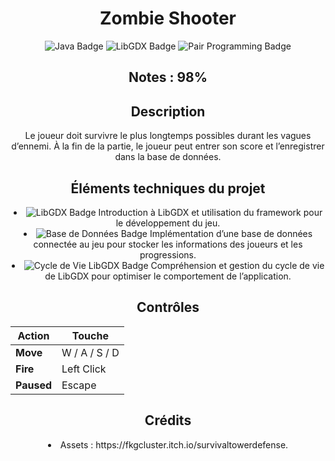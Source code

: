 <h1 align="center">Zombie Shooter</h1>

<div align="center">
  <img src="https://img.shields.io/badge/Java-orange?style=flat&logo=java&logoColor=white" alt="Java Badge"/>
  <img src="https://img.shields.io/badge/LibGDX-black?style=flat&logo=libgdx&logoColor=red" alt="LibGDX Badge"/>
  <img src="https://img.shields.io/badge/Pair%20Programming-blue?style=flat&logo=git&logoColor=white" alt="Pair Programming Badge"/>
</div>

<h2 align="center">Notes : 98%</h2>

<h2 align="center">Description</h2>

<p align="center">
Le joueur doit survivre le plus longtemps possibles durant les vagues d’ennemi. À la fin de la partie, le joueur peut entrer son score et l’enregistrer dans la base de données.
</p>

<h2 align="center">Éléments techniques du projet</h2>

<div align="center">
<li><img src="https://img.shields.io/badge/LibGDX-orange?style=flat&labelColor=orange&color=orange" alt="LibGDX Badge"/> Introduction à LibGDX et utilisation du framework pour le développement du jeu.</li>
<li><img src="https://img.shields.io/badge/Base_de_Données-blue?style=flat&labelColor=blue&color=blue" alt="Base de Données Badge"/> Implémentation d’une base de données connectée au jeu pour stocker les informations des joueurs et les progressions.</li>
<li><img src="https://img.shields.io/badge/Cycle_de_Vie_de_LibGDX-green?style=flat&labelColor=green&color=green" alt="Cycle de Vie LibGDX Badge"/> Compréhension et gestion du cycle de vie de LibGDX pour optimiser le comportement de l’application.</li>
</div>

<h2 align="center">Contrôles</h2>

<div align="center">
  
| **Action**             | **Touche**           |
|------------------------|----------------------|
| **Move**               | W / A / S / D        |
| **Fire**               | Left Click           |
| **Paused**             | Escape               |

</div>

<h2 align="center">Crédits</h2>

<div align="center">
<li>Assets : https://fkgcluster.itch.io/survivaltowerdefense.
</div>
